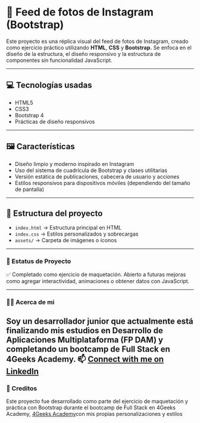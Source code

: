 # 📸 Feed de fotos de Instagram (Bootstrap)

Este proyecto es una réplica visual del feed de fotos de Instagram, creado como ejercicio práctico utilizando **HTML**, **CSS** y **Bootstrap.**
Se enfoca en el diseño de la estructura, el diseño responsivo y la estructura de componentes sin funcionalidad JavaScript.

---

## 💻 Tecnologías usadas

- HTML5  
- CSS3  
- Bootstrap 4  
- Prácticas de diseño responsivos

---

## 🖼️ Características

- Diseño limpio y moderno inspirado en Instagram 
- Uso del sistema de cuadrícula de Bootstrap y clases utilitarias 
- Versión estática de publicaciones, cabecera de usuario y acciones
- Estilos responsivos para dispositivos móviles (dependiendo del tamaño de pantalla)

---

## 📁 Estructura del proyecto

- `index.html` → Estructura principal en HTML
- `index.css` →  Estilos personalizados y sobrecargas
- `assets/` →  Carpeta de imágenes o íconos

---

### 📌 Estatus de Proyecto

✅ Completado como ejercicio de maquetación. Abierto a futuras mejoras como agregar interactividad, animaciones o obtener datos con JavaScript.

---

### 🙋‍♀️ Acerca de mi

Soy un desarrollador junior que actualmente está finalizando mis estudios en Desarrollo de Aplicaciones Multiplataforma (FP DAM) y completando un bootcamp de Full Stack en 4Geeks Academy.
📫  [Connect with me on LinkedIn](https://www.linkedin.com/in/nelcy-garc%C3%ADa-56b97111b/)
---

### 📝 Creditos

Este proyecto fue desarrollado como parte del ejercicio de maquetación y práctica con Bootstrap durante el bootcamp de Full Stack en 4Geeks Academy, [4Geeks Academy](https://4geeksacademy.com/)con mis propias personalizaciones y estilos
